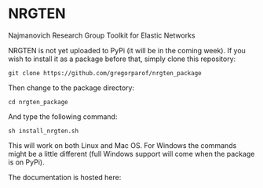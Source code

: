 # NRGTEN
Najmanovich Research Group Toolkit for Elastic Networks

NRGTEN is not yet uploaded to PyPi (it will be in the coming week). If you wish to install it as a package before that, simply clone this repository:

```
git clone https://github.com/gregorparof/nrgten_package
```

Then change to the package directory:

```
cd nrgten_package
```

And type the following command:

```
sh install_nrgten.sh
```

This will work on both Linux and Mac OS. For Windows the commands might be a little different (full Windows support will come when the package is on PyPi).

The documentation is hosted here: 

